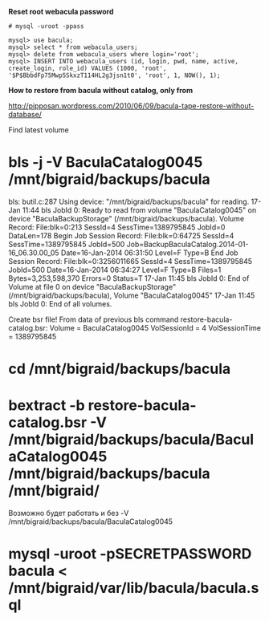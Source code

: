 
**Reset root webacula password**

```!bash
# mysql -uroot -ppass

mysql> use bacula;
mysql> select * from webacula_users;
mysql> delete from webacula_users where login='root';
mysql> INSERT INTO webacula_users (id, login, pwd, name, active, create_login, role_id) VALUES (1000, 'root', '$P$BbbdFp75Mwp5SkxzT114HL2g3jsn1t0', 'root', 1, NOW(), 1);
```



**How to restore from bacula without catalog, only from**

http://pipposan.wordpress.com/2010/06/09/bacula-tape-restore-without-database/

Find latest volume

# bls -j -V BaculaCatalog0045 /mnt/bigraid/backups/bacula
bls: butil.c:287 Using device: "/mnt/bigraid/backups/bacula" for reading.
17-Jan 11:44 bls JobId 0: Ready to read from volume "BaculaCatalog0045" on device "BaculaBackupStorage" (/mnt/bigraid/backups/bacula).
Volume Record: File:blk=0:213 SessId=4 SessTime=1389795845 JobId=0 DataLen=178
Begin Job Session Record: File:blk=0:64725 SessId=4 SessTime=1389795845 JobId=500
   Job=BackupBaculaCatalog.2014-01-16_06.30.00_05 Date=16-Jan-2014 06:31:50 Level=F Type=B
End Job Session Record: File:blk=0:3256011665 SessId=4 SessTime=1389795845 JobId=500
   Date=16-Jan-2014 06:34:27 Level=F Type=B Files=1 Bytes=3,253,598,370 Errors=0 Status=T
17-Jan 11:45 bls JobId 0: End of Volume at file 0 on device "BaculaBackupStorage" (/mnt/bigraid/backups/bacula), Volume "BaculaCatalog0045"
17-Jan 11:45 bls JobId 0: End of all volumes.

Create bsr file! From data of previous bls command 
restore-bacula-catalog.bsr:
Volume = BaculaCatalog0045
VolSessionId = 4
VolSessionTime = 1389795845



# cd /mnt/bigraid/backups/bacula

# bextract -b restore-bacula-catalog.bsr -V /mnt/bigraid/backups/bacula/BaculaCatalog0045 /mnt/bigraid/backups/bacula /mnt/bigraid/

Возможно будет работать и без -V /mnt/bigraid/backups/bacula/BaculaCatalog0045 


# mysql -uroot -pSECRETPASSWORD bacula < /mnt/bigraid/var/lib/bacula/bacula.sql





